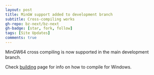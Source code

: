 ```yaml
---
layout: post
title: MinGW support added to development branch
subtitle: Cross-compiling works
gh-repo: bz-next/bz-next
gh-badge: [star, fork, follow]
tags: [Site Updates]
comments: true
---
```


MinGW64 cross compiling is now supported in the main development branch.

Check [building](/building) page for info on how to compile for Windows.